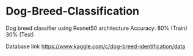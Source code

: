 # Dog-Breed-Classification
Dog breed classifier using Resnet50 architecture
Accuracy: 80% (Train)
         30% (Test)
         
Database link https://www.kaggle.com/c/dog-breed-identification/data
